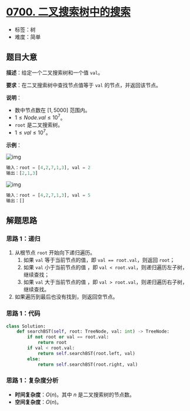 # [0700. 二叉搜索树中的搜索](https://leetcode.cn/problems/search-in-a-binary-search-tree/)

- 标签：树
- 难度：简单

## 题目大意

**描述**：给定一个二叉搜索树和一个值 `val`。

**要求**：在二叉搜索树中查找节点值等于 `val` 的节点，并返回该节点。

**说明**：

- 数中节点数在 $[1, 5000]$ 范围内。
- $1 \le Node.val \le 10^7$。
- `root` 是二叉搜索树。
- $1 \le val \le 10^7$。

**示例**：

![img](https://assets.leetcode.com/uploads/2021/01/12/tree1.jpg)

```Python
输入：root = [4,2,7,1,3], val = 2
输出：[2,1,3]
```

![img](https://assets.leetcode.com/uploads/2021/01/12/tree2.jpg)

```Python
输入：root = [4,2,7,1,3], val = 5
输出：[]
```

## 解题思路

### 思路 1：递归

1. 从根节点 `root` 开始向下递归遍历。
   1. 如果 `val` 等于当前节点的值，即 `val == root.val`，则返回 `root`；
   2. 如果 `val` 小于当前节点的值 ，即 `val < root.val`，则递归遍历左子树，继续查找；
   3. 如果 `val` 大于当前节点的值 ，即 `val > root.val`，则递归遍历右子树，继续查找。
2. 如果遍历到最后也没有找到，则返回空节点。

### 思路 1：代码

```Python
class Solution:
    def searchBST(self, root: TreeNode, val: int) -> TreeNode:
        if not root or val == root.val:
            return root
        if val < root.val:
            return self.searchBST(root.left, val)
        else:
            return self.searchBST(root.right, val)
```

### 思路 1：复杂度分析

- **时间复杂度**：$O(n)$。其中 $n$ 是二叉搜索树的节点数。
- **空间复杂度**：$O(n)$。